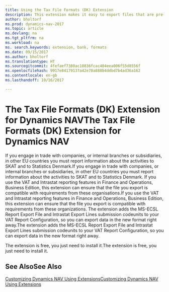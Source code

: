 ```yaml
---
title: Using the Tax File Formats (DK) Extension
description: This extension makes it easy to export files that are pre-formatted to meet bank requirements for electronic submissions.
author: bholtorf
ms.prod: dynamics-nav-2017
ms.topic: article
ms.devlang: na
ms.tgt_pltfrm: na
ms.workload: na
ms. search.keywords: extension, bank, formats
ms.date: 09/15/2017
ms.author: bholtorf
ms.translationtype: HT
ms.sourcegitcommit: 4fefaef7380ac10836fcac404eea006f55d8556f
ms.openlocfilehash: 9917e84179137a42e70a888b4ddbd7b4ad36a162
ms.contentlocale: en-gb
ms.lasthandoff: 10/16/2017

---
```


# <a name="the-tax-file-formats-dk-extension-for-dynamics-nav"></a><span data-ttu-id="182e7-103">The Tax File Formats (DK) Extension for Dynamics NAV</span><span class="sxs-lookup"><span data-stu-id="182e7-103">The Tax File Formats (DK) Extension for Dynamics NAV</span></span>
<span data-ttu-id="182e7-104">If you engage in trade with companies, or internal branches or subsidiaries, in other EU countries you must report information about the activities to SKAT and to Statistics Denmark.</span><span class="sxs-lookup"><span data-stu-id="182e7-104">If you engage in trade with companies, or internal branches or subsidiaries, in other EU countries you must report information about the activities to SKAT and to Statistics Denmark.</span></span> <span data-ttu-id="182e7-105">If you use the VAT and Intrastat reporting features in Finance and Operations, Business Edition, this extension can ensure that the file you export is compatible with requirements from these organisations.</span><span class="sxs-lookup"><span data-stu-id="182e7-105">If you use the VAT and Intrastat reporting features in Finance and Operations, Business Edition, this extension can ensure that the file you export is compatible with requirements from these organizations.</span></span> <span data-ttu-id="182e7-106">The extension adds the MS-ECSL Report Export File and Intrastat Export Lines submission codeunits to your VAT Report Configuration, so you can export data in the new format right away.</span><span class="sxs-lookup"><span data-stu-id="182e7-106">The extension adds the MS-ECSL Report Export File and Intrastat Export Lines submission codeunits to your VAT Report Configuration, so you can export data in the new format right away.</span></span>

<span data-ttu-id="182e7-107">The extension is free, you just need to install it.</span><span class="sxs-lookup"><span data-stu-id="182e7-107">The extension is free, you just need to install it.</span></span> 

## <a name="see-also"></a><span data-ttu-id="182e7-108">See Also</span><span class="sxs-lookup"><span data-stu-id="182e7-108">See Also</span></span>
[<span data-ttu-id="182e7-109">Customizing Dynamics NAV Using Extensions</span><span class="sxs-lookup"><span data-stu-id="182e7-109">Customizing Dynamics NAV Using Extensions</span></span>](ui-extensions.md)
